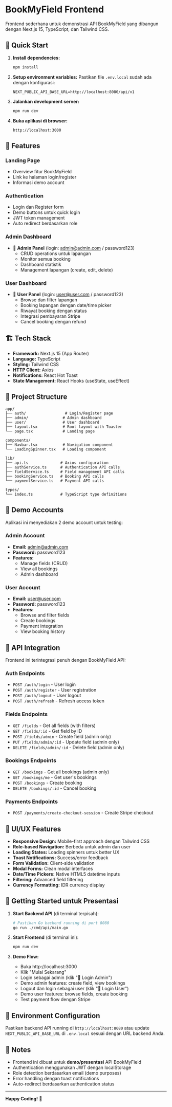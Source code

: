 # BookMyField Frontend

Frontend sederhana untuk demonstrasi API BookMyField yang dibangun dengan Next.js 15, TypeScript, dan Tailwind CSS.

## 🚀 Quick Start

1. **Install dependencies:**

   ```bash
   npm install
   ```

2. **Setup environment variables:**
   Pastikan file `.env.local` sudah ada dengan konfigurasi:

   ```
   NEXT_PUBLIC_API_BASE_URL=http://localhost:8080/api/v1
   ```

3. **Jalankan development server:**

   ```bash
   npm run dev
   ```

4. **Buka aplikasi di browser:**
   ```
   http://localhost:3000
   ```

## 📱 Features

### Landing Page

- Overview fitur BookMyField
- Link ke halaman login/register
- Informasi demo account

### Authentication

- Login dan Register form
- Demo buttons untuk quick login
- JWT token management
- Auto redirect berdasarkan role

### Admin Dashboard

- 👑 **Admin Panel** (login: admin@admin.com / password123)
  - CRUD operations untuk lapangan
  - Monitor semua booking
  - Dashboard statistik
  - Management lapangan (create, edit, delete)

### User Dashboard

- 👤 **User Panel** (login: user@user.com / password123)
  - Browse dan filter lapangan
  - Booking lapangan dengan date/time picker
  - Riwayat booking dengan status
  - Integrasi pembayaran Stripe
  - Cancel booking dengan refund

## 🏗️ Tech Stack

- **Framework:** Next.js 15 (App Router)
- **Language:** TypeScript
- **Styling:** Tailwind CSS
- **HTTP Client:** Axios
- **Notifications:** React Hot Toast
- **State Management:** React Hooks (useState, useEffect)

## 📁 Project Structure

```
app/
├── auth/                 # Login/Register page
├── admin/               # Admin dashboard
├── user/                # User dashboard
├── layout.tsx           # Root layout with Toaster
└── page.tsx             # Landing page

components/
├── Navbar.tsx           # Navigation component
└── LoadingSpinner.tsx   # Loading component

lib/
├── api.ts              # Axios configuration
├── authService.ts      # Authentication API calls
├── fieldService.ts     # Field management API calls
├── bookingService.ts   # Booking API calls
└── paymentService.ts   # Payment API calls

types/
└── index.ts            # TypeScript type definitions
```

## 🔐 Demo Accounts

Aplikasi ini menyediakan 2 demo account untuk testing:

### Admin Account

- **Email:** admin@admin.com
- **Password:** password123
- **Features:**
  - Manage fields (CRUD)
  - View all bookings
  - Admin dashboard

### User Account

- **Email:** user@user.com
- **Password:** password123
- **Features:**
  - Browse and filter fields
  - Create bookings
  - Payment integration
  - View booking history

## 🔌 API Integration

Frontend ini terintegrasi penuh dengan BookMyField API:

### Auth Endpoints

- `POST /auth/login` - User login
- `POST /auth/register` - User registration
- `POST /auth/logout` - User logout
- `POST /auth/refresh` - Refresh access token

### Fields Endpoints

- `GET /fields` - Get all fields (with filters)
- `GET /fields/:id` - Get field by ID
- `POST /fields/admin` - Create field (admin only)
- `PUT /fields/admin/:id` - Update field (admin only)
- `DELETE /fields/admin/:id` - Delete field (admin only)

### Bookings Endpoints

- `GET /bookings` - Get all bookings (admin only)
- `GET /bookings/me` - Get user's bookings
- `POST /bookings` - Create booking
- `DELETE /bookings/:id` - Cancel booking

### Payments Endpoints

- `POST /payments/create-checkout-session` - Create Stripe checkout

## 🎨 UI/UX Features

- **Responsive Design:** Mobile-first approach dengan Tailwind CSS
- **Role-based Navigation:** Berbeda untuk admin dan user
- **Loading States:** Loading spinners untuk better UX
- **Toast Notifications:** Success/error feedback
- **Form Validation:** Client-side validation
- **Modal Forms:** Clean modal interfaces
- **Date/Time Pickers:** Native HTML5 datetime inputs
- **Filtering:** Advanced field filtering
- **Currency Formatting:** IDR currency display

## 🚦 Getting Started untuk Presentasi

1. **Start Backend API** (di terminal terpisah):

   ```bash
   # Pastikan Go backend running di port 8080
   go run ./cmd/api/main.go
   ```

2. **Start Frontend** (di terminal ini):

   ```bash
   npm run dev
   ```

3. **Demo Flow:**
   - Buka http://localhost:3000
   - Klik "Mulai Sekarang"
   - Login sebagai admin (klik "👑 Login Admin")
   - Demo admin features: create field, view bookings
   - Logout dan login sebagai user (klik "👤 Login User")
   - Demo user features: browse fields, create booking
   - Test payment flow dengan Stripe

## 🔧 Environment Configuration

Pastikan backend API running di `http://localhost:8080` atau update `NEXT_PUBLIC_API_BASE_URL` di `.env.local` sesuai dengan URL backend Anda.

## 📝 Notes

- Frontend ini dibuat untuk **demo/presentasi** API BookMyField
- Authentication menggunakan JWT dengan localStorage
- Role detection berdasarkan email (demo purposes)
- Error handling dengan toast notifications
- Auto-redirect berdasarkan authentication status

---

**Happy Coding!** 🚀
